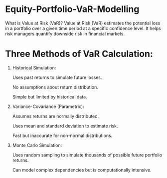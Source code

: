 # Equity-Portfolio-VaR-Modelling
What is Value at Risk (VaR)?
Value at Risk (VaR) estimates the potential loss in a portfolio over a given time period at a specific confidence level. It helps risk managers quantify downside risk in financial markets.

# Three Methods of VaR Calculation:
1. Historical Simulation:

    Uses past returns to simulate future losses.

    No assumptions about return distribution.

    Simple but limited by historical data.

2. Variance-Covariance (Parametric):

   Assumes returns are normally distributed.

   Uses mean and standard deviation to estimate risk.

   Fast but inaccurate for non-normal distributions.

3. Monte Carlo Simulation:

   Uses random sampling to simulate thousands of possible future portfolio returns.

   Can model complex dependencies but is computationally intensive.
